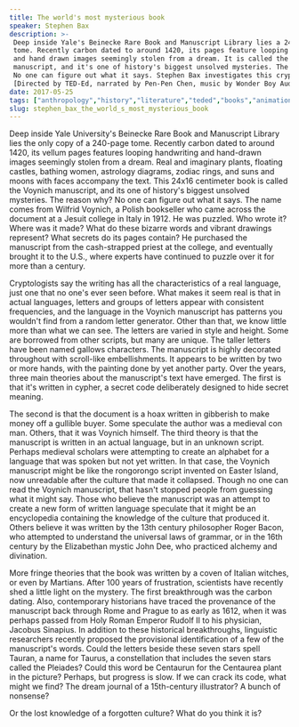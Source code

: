 ```yaml
---
title: The world's most mysterious book
speaker: Stephen Bax
description: >-
 Deep inside Yale's Beinecke Rare Book and Manuscript Library lies a 240 page
 tome. Recently carbon dated to around 1420, its pages feature looping handwriting
 and hand drawn images seemingly stolen from a dream. It is called the Voynich
 manuscript, and it's one of history's biggest unsolved mysteries. The reason why?
 No one can figure out what it says. Stephen Bax investigates this cryptic work.
 [Directed by TED-Ed, narrated by Pen-Pen Chen, music by Wonder Boy Audio].
date: 2017-05-25
tags: ["anthropology","history","literature","teded","books","animation","book","culture","world-cultures"]
slug: stephen_bax_the_world_s_most_mysterious_book
---
```


Deep inside Yale University's Beinecke Rare Book and Manuscript Library lies the only copy
of a 240-page tome. Recently carbon dated to around 1420, its vellum pages features 
looping handwriting and hand-drawn images seemingly stolen from a dream. Real and
imaginary plants, floating castles, bathing women, astrology diagrams, zodiac rings, and
suns and moons with faces accompany the text. This 24x16 centimeter book is called the
Voynich manuscript, and its one of history's biggest unsolved mysteries. The reason why?
No one can figure out what it says. The name comes from Wilfrid Voynich, a Polish
bookseller who came across the document at a Jesuit college in Italy in 1912. He was
puzzled. Who wrote it? Where was it made? What do these bizarre words and vibrant drawings
represent? What secrets do its pages contain? He purchased the manuscript from the
cash-strapped priest at the college, and eventually brought it to the U.S., where experts
have continued to puzzle over it for more than a century.

Cryptologists say the writing has all the characteristics of a real language, just one
that no one's ever seen before. What makes it seem real is that in actual languages,
letters and groups of letters appear with consistent frequencies, and the language in the
Voynich manuscript has patterns you wouldn't find from a random letter generator. Other
than that, we know little more than what we can see. The letters are varied in style and
height. Some are borrowed from other scripts, but many are unique. The taller letters have
been named gallows characters. The manuscript is highly decorated throughout with
scroll-like embellishments. It appears to be written by two or more hands, with the
painting done by yet another party. Over the years, three main theories about the
manuscript's text have emerged. The first is that it's written in cypher, a secret code
deliberately designed to hide secret meaning.

The second is that the document is a hoax written in gibberish to make money off a
gullible buyer. Some speculate the author was a medieval con man. Others, that it was
Voynich himself. The third theory is that the manuscript is written in an actual language,
but in an unknown script. Perhaps medieval scholars were attempting to create an alphabet
for a language that was spoken but not yet written. In that case, the Voynich manuscript
might be like the rongorongo script invented on Easter Island, now unreadable after the
culture that made it collapsed. Though no one can read the Voynich manuscript, that
hasn't stopped people from guessing what it might say. Those who believe the manuscript
was an attempt to create a new form of written language speculate that it might be an
encyclopedia containing the knowledge of the culture that produced it. Others believe it
was written by the 13th century philosopher Roger Bacon, who attempted to understand the
universal laws of grammar, or in the 16th century by the Elizabethan mystic John Dee, who
practiced alchemy and divination.

More fringe theories that the book was written by a coven of Italian witches, or even by
Martians. After 100 years of frustration, scientists have recently shed a little light on
the mystery. The first breakthrough was the carbon dating. Also, contemporary historians
have traced the provenance of the manuscript back through Rome and Prague to as early as
1612, when it was perhaps passed from Holy Roman Emperor Rudolf II to his physician,
Jacobus Sinapius. In addition to these historical breakthroughs, linguistic researchers
recently proposed the provisional identification of a few of the manuscript's words. Could
the letters beside these seven stars spell Tauran, a name for Taurus, a constellation that
includes the seven stars called the Pleiades? Could this word be Centaurun for the
Centaurea plant in the picture? Perhaps, but progress is slow. If we can crack its code,
what might we find? The dream journal of a 15th-century illustrator? A bunch of
nonsense?

Or the lost knowledge of a forgotten culture? What do you think it is?

<!--
ad_duration=0
event="TED-Ed"
external_start_time=0
intro_duration=0
is_subtitle_required="False"
is_talk_featured="False"
language="en"
language_swap="False"
native_language="en"
number_of_related_talks=6
number_of_speakers=1
number_of_subtitled_videos=0
number_of_tags=9
number_of_talk_download_languages=30
number_of_talk_more_resources=0
number_of_talk_recommendations=0
number_of_talks_take_actions=0
post_ad_duration=0
published_timestamp="2019-02-22 19:11:35"
recording_date="2017-05-25"
speaker_is_published=0
speaker_name="Stephen Bax"
talk_name="The world's most mysterious book"
talks_tags=["anthropology","history","literature","teded","books","animation","book","culture","world-cultures"]
url_photo_talk="https://s3.amazonaws.com/talkstar-photos/uploads/2cb74567-f946-46a9-af52-c26cbfd1df83/229_mysterymanuscript.jpg"
url_webpage="https://www.ted.com/talks/stephen_bax_the_world_s_most_mysterious_book"
video_type_name="TED-Ed Original"
-->